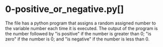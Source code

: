 # 0-positive_or_negative.py[]
The file has a python program that assigns a random assigned number to the variable number each time it is executed. The output of the program is the number followed by "is positive" if the number is greater than 0; "is zero" if the number is 0; and "is negative" if the number is less than 0. 
